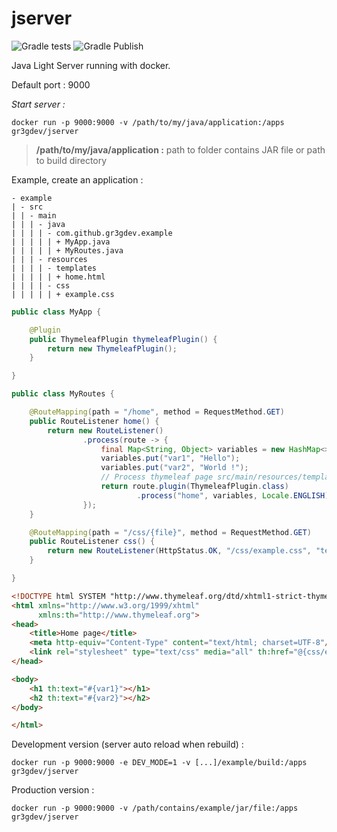 # jserver
![Gradle tests](https://github.com/gr3gdev/jserver/workflows/Gradle%20tests/badge.svg) ![Gradle Publish](https://github.com/gr3gdev/jserver/workflows/Gradle%20Publish/badge.svg)

Java Light Server running with docker.

Default port : 9000

*Start server :*
```
docker run -p 9000:9000 -v /path/to/my/java/application:/apps gr3gdev/jserver
```
> **/path/to/my/java/application :** path to folder contains JAR file or path to build directory

Example, create an application :
```
- example
| - src
| | - main
| | | - java
| | | | - com.github.gr3gdev.example
| | | | | + MyApp.java
| | | | | + MyRoutes.java
| | | - resources
| | | | - templates
| | | | | + home.html
| | | | - css
| | | | | + example.css
```
```java
public class MyApp {

    @Plugin
    public ThymeleafPlugin thymeleafPlugin() {
        return new ThymeleafPlugin();
    }

}
```
```java
public class MyRoutes {

    @RouteMapping(path = "/home", method = RequestMethod.GET)
    public RouteListener home() {
        return new RouteListener()
                .process(route -> {
                    final Map<String, Object> variables = new HashMap<>();
                    variables.put("var1", "Hello");
                    variables.put("var2", "World !");
                    // Process thymeleaf page src/main/resources/template/home.html
                    return route.plugin(ThymeleafPlugin.class)
                            .process("home", variables, Locale.ENGLISH);
                });
    }

    @RouteMapping(path = "/css/{file}", method = RequestMethod.GET)
    public RouteListener css() {
        return new RouteListener(HttpStatus.OK, "/css/example.css", "text/css");
    }

}
```
```html
<!DOCTYPE html SYSTEM "http://www.thymeleaf.org/dtd/xhtml1-strict-thymeleaf-4.dtd">
<html xmlns="http://www.w3.org/1999/xhtml"
      xmlns:th="http://www.thymeleaf.org">
<head>
    <title>Home page</title>
    <meta http-equiv="Content-Type" content="text/html; charset=UTF-8"/>
    <link rel="stylesheet" type="text/css" media="all" th:href="@{css/example.css}"/>
</head>

<body>
    <h1 th:text="#{var1}"></h1>
    <h2 th:text="#{var2}"></h2>
</body>

</html>
```

Development version (server auto reload when rebuild) :
```
docker run -p 9000:9000 -e DEV_MODE=1 -v [...]/example/build:/apps gr3gdev/jserver
```
Production version :
```
docker run -p 9000:9000 -v /path/contains/example/jar/file:/apps gr3gdev/jserver
```